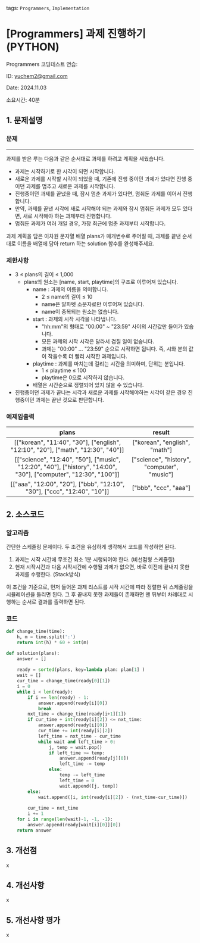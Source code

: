 tags: `Programmers`, `Implementation`
# [Programmers] 과제 진행하기 (PYTHON)
Programmers 코딩테스트 연습: 

ID: yuchem2@gmail.com

Date: 2024.11.03

소요시간: 40분

## 1. 문제설명

### 문제
---
과제를 받은 루는 다음과 같은 순서대로 과제를 하려고 계획을 세웠습니다.

+ 과제는 시작하기로 한 시각이 되면 시작합니다.
+ 새로운 과제를 시작할 시각이 되었을 때, 기존에 진행 중이던 과제가 있다면 진행 중이던 과제를 멈추고 새로운 과제를 시작합니다.
+ 진행중이던 과제를 끝냈을 때, 잠시 멈춘 과제가 있다면, 멈춰둔 과제를 이어서 진행합니다.
+  만약, 과제를 끝낸 시각에 새로 시작해야 되는 과제와 잠시 멈춰둔 과제가 모두 있다면, 새로 시작해야 하는 과제부터 진행합니다.
+  멈춰둔 과제가 여러 개일 경우, 가장 최근에 멈춘 과제부터 시작합니다.

과제 계획을 담은 이차원 문자열 배열 plans가 매개변수로 주어질 때, 과제를 끝낸 순서대로 이름을 배열에 담아 return 하는 solution 함수를 완성해주세요.

### 제한사항
+ 3 ≤ plans의 길이 ≤ 1,000
  + plans의 원소는 [name, start, playtime]의 구조로 이루어져 있습니다.
    + name : 과제의 이름을 의미합니다.
      + 2 ≤ name의 길이 ≤ 10
      + name은 알파벳 소문자로만 이루어져 있습니다.
      + name이 중복되는 원소는 없습니다.
    + start : 과제의 시작 시각을 나타냅니다.
      + "hh:mm"의 형태로 "00:00" ~ "23:59" 사이의 시간값만 들어가 있습니다.
      + 모든 과제의 시작 시각은 달라서 겹칠 일이 없습니다.
      + 과제는 "00:00" ... "23:59" 순으로 시작하면 됩니다. 즉, 시와 분의 값이 작을수록 더 빨리 시작한 과제입니다.
    + playtime : 과제를 마치는데 걸리는 시간을 의미하며, 단위는 분입니다.
      + 1 ≤ playtime ≤ 100
      + playtime은 0으로 시작하지 않습니다.
    + 배열은 시간순으로 정렬되어 있지 않을 수 있습니다.
+ 진행중이던 과제가 끝나는 시각과 새로운 과제를 시작해야하는 시각이 같은 경우 진행중이던 과제는 끝난 것으로 판단합니다.
 
### 예제입출력
|plans	|result|
| :--: | :--: |
|[["korean", "11:40", "30"], ["english", "12:10", "20"], ["math", "12:30", "40"]]|	["korean", "english", "math"]|
|[["science", "12:40", "50"], ["music", "12:20", "40"], ["history", "14:00", "30"], ["computer", "12:30", "100"]]|	["science", "history", "computer", "music"]|
|[["aaa", "12:00", "20"], ["bbb", "12:10", "30"], ["ccc", "12:40", "10"]]|	["bbb", "ccc", "aaa"]|

## 2. 소스코드

### 알고리즘

간단한 스케쥴링 문제이다. 두 조건을 유심하게 생각해서 코드를 작성하면 된다.
1. 과제는 시작 시간에 무조건 최소 1분 시행되어야 한다. (비선점형 스케쥴링)
2. 현재 시작시간과 다음 시작시간에 수행될 과제가 없으면, 바로 이전에 끝내지 못한 과제를 수행한다. (Stack방식)

이 조건을 기준으로, 먼저 들어온 과제 리스트를 시작 시간에 따라 정렬한 뒤 스케쥴링을 시뮬레이션을 돌리면 된다. 
그 후 끝내지 못한 과제들이 존재하면 맨 뒤부터 차례대로 시행하는 순서로 결과를 출력하면 된다.

### 코드
```python
def change_time(time):
    h, m = time.split(':')
    return int(h) * 60 + int(m)

def solution(plans):
    answer = []
    
    ready = sorted(plans, key=lambda plan: plan[1] )
    wait = []
    cur_time = change_time(ready[0][1])
    i = 0 
    while i < len(ready):
        if i == len(ready) - 1:
            answer.append(ready[i][0])
            break
        nxt_time = change_time(ready[i+1][1])
        if cur_time + int(ready[i][2]) <= nxt_time:
            answer.append(ready[i][0])
            cur_time += int(ready[i][2])
            left_time = nxt_time - cur_time
            while wait and left_time > 0:
                j, temp = wait.pop()
                if left_time >= temp:
                    answer.append(ready[j][0])
                    left_time -= temp
                else:
                    temp -= left_time
                    left_time = 0
                    wait.append([j, temp])
        else:
            wait.append([i, int(ready[i][2]) - (nxt_time-cur_time)])
            
        cur_time = nxt_time
        i += 1
    for i in range(len(wait)-1, -1, -1):
        answer.append(ready[wait[i][0]][0])
    return answer
```
## 3. 개선점
x
## 4. 개선사항
x
## 5. 개선사항 평가
x
